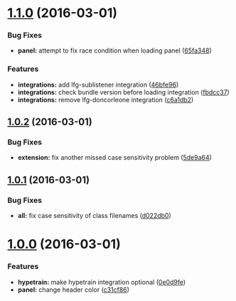<a name="1.1.0"></a>
# [1.1.0](https://github.com/SupportClass/lfg-nucleus/compare/v1.0.2...v1.1.0) (2016-03-01)


### Bug Fixes

* **panel:** attempt to fix race condition when loading panel ([65fa348](https://github.com/SupportClass/lfg-nucleus/commit/65fa348))

### Features

* **integrations:** add lfg-sublistener integration ([46bfe96](https://github.com/SupportClass/lfg-nucleus/commit/46bfe96))
* **integrations:** check bundle version before loading integration ([fbdcc37](https://github.com/SupportClass/lfg-nucleus/commit/fbdcc37))
* **integrations:** remove lfg-doncorleone integration ([c6a1db2](https://github.com/SupportClass/lfg-nucleus/commit/c6a1db2))



<a name="1.0.2"></a>
## [1.0.2](https://github.com/SupportClass/lfg-nucleus/compare/v1.0.1...v1.0.2) (2016-03-01)


### Bug Fixes

* **extension:** fix another missed case sensitivity problem ([5de9a64](https://github.com/SupportClass/lfg-nucleus/commit/5de9a64))



<a name="1.0.1"></a>
## [1.0.1](https://github.com/SupportClass/lfg-nucleus/compare/v1.0.0...v1.0.1) (2016-03-01)


### Bug Fixes

* **all:** fix case sensitivity of class filenames ([d022db0](https://github.com/SupportClass/lfg-nucleus/commit/d022db0))



<a name="1.0.0"></a>
# [1.0.0](https://github.com/SupportClass/lfg-nucleus/compare/0e0d9fe...v1.0.0) (2016-03-01)


### Features

* **hypetrain:** make hypetrain integration optional ([0e0d9fe](https://github.com/SupportClass/lfg-nucleus/commit/0e0d9fe))
* **panel:** change header color ([c31cf86](https://github.com/SupportClass/lfg-nucleus/commit/c31cf86))



